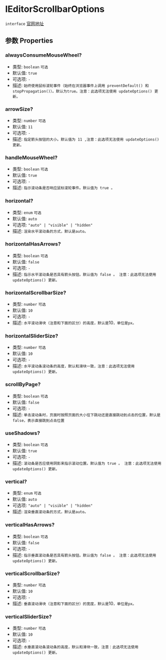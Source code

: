 # IEditorScrollbarOptions
`interface` [官网地址](https://microsoft.github.io/monaco-editor/docs.html#interfaces/editor.BracketPairColorizationOptions.html)
## 参数 Properties

### alwaysConsumeMouseWheel?
+ 类型: `boolean`  `可选`
+ 默认值: `true`
+ 可选项: `-`
+ 描述: `始终使用鼠标滚轮事件（始终在浏览器事件上调用 preventDefault() 和 stopPropagation()）。默认为true。注意：此选项无法使用 updateOptions() 更新。 `

### arrowSize?
+ 类型: `number` `可选`
+ 默认值: `11`
+ 可选项: `-`
+ 描述: `指定箭头按钮的大小。默认值为 11 ,注意：此选项无法使用 updateOptions() 更新。`

### handleMouseWheel?
+ 类型: `boolean`  `可选`
+ 默认值: `true`
+ 可选项: `-`
+ 描述: `指示滚动条是否响应鼠标滚轮事件。默认值为 true 。 `

### horizontal?
+ 类型: `enum`  `可选`
+ 默认值: `auto`
+ 可选项: `"auto" | "visible" | "hidden"`
+ 描述: `渲染水平滚动条的方式，默认是auto。`

### horizontalHasArrows?
+ 类型: `boolean` `可选`
+ 默认值: `false`
+ 可选项: `-`
+ 描述: `指示水平滚动条是否具有箭头按钮。默认值为 false 。 注意：此选项无法使用 updateOptions() 更新。`

### horizontalScrollbarSize?
+ 类型: `number`  `可选`
+ 默认值: `10`
+ 可选项: `-`
+ 描述: `水平滚动滑块（注意和下面的区分）的高度，默认是`10`，单位是px。`

### horizontalSliderSize?
+ 类型: `number` `可选`
+ 默认值: `10`
+ 可选项: `-`
+ 描述: `水平滚动条滚动条的高度，默认和滑块一致，注意：此选项无法使用 updateOptions() 更新。`

### scrollByPage?
+ 类型: `boolean`  `可选`
+ 默认值: `false`
+ 可选项: `-`
+ 描述: `单击滚动条时，页面时按照页面的大小往下跳动还是直接跳动到点击的位置，默认是false，表示直接跳到点击位置`

### useShadows?
+ 类型: `boolean`  `可选`
+ 默认值: `true`
+ 可选项: `-`
+ 描述: `滚动条是否应使用阴影来指示滚动位置。默认值为 true 。 注意：此选项无法使用 updateOptions() 更新。`

### vertical?
+ 类型: `enum`  `可选`
+ 默认值: `auto`
+ 可选项: `"auto" | "visible" | "hidden"`
+ 描述: `渲染垂直滚动条的方式，默认是auto。`

### verticalHasArrows?
+ 类型: `boolean` `可选`
+ 默认值: `false`
+ 可选项: `-`
+ 描述: `指示垂直滚动条是否具有箭头按钮。默认值为 false 。 注意：此选项无法使用 updateOptions() 更新。`

### verticalScrollbarSize?
+ 类型: `number`  `可选`
+ 默认值: `10`
+ 可选项: `-`
+ 描述: `垂直滚动滑块（注意和下面的区分）的宽度，默认是`10`，单位是px。`


### verticalSliderSize?
+ 类型: `number`  `可选`
+ 默认值: `10`
+ 可选项: `-`
+ 描述: `水垂直滚动条滚动条的高度，默认和滑块一致，注意：此选项无法使用 updateOptions() 更新。`
